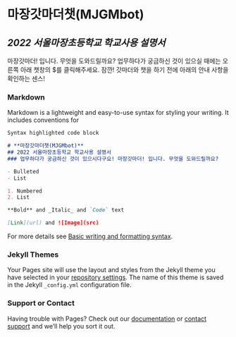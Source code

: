 # **마장갓마더챗(MJGMbot)**
## *2022 서울마장초등학교 학교사용 설명서*
마장갓마더! 입니다. 무엇을 도와드릴까요?
업무하다가 궁금하신 것이 있으실 때에는 오른쪽 아래 챗창의 $를 클릭해주세요.
잠깐! 갓마더와 챗을 하기 전에 아래의 안내 사항을 확인하는 센스!

### Markdown

Markdown is a lightweight and easy-to-use syntax for styling your writing. It includes conventions for

```markdown
Syntax highlighted code block

# **마장갓마더챗(MJGMbot)**
## 2022 서울마장초등학교 학교사용 설명서
### 업무하다가 궁금하신 것이 있으시다구요! 마장갓마더! 입니다. 무엇을 도와드릴까요?

- Bulleted
- List

1. Numbered
2. List

**Bold** and _Italic_ and `Code` text

[Link](url) and ![Image](src)
```

For more details see [Basic writing and formatting syntax](https://docs.github.com/en/github/writing-on-github/getting-started-with-writing-and-formatting-on-github/basic-writing-and-formatting-syntax).

### Jekyll Themes

Your Pages site will use the layout and styles from the Jekyll theme you have selected in your [repository settings](https://github.com/leja21/MJGMbot/settings/pages). The name of this theme is saved in the Jekyll `_config.yml` configuration file.

### Support or Contact

Having trouble with Pages? Check out our [documentation](https://docs.github.com/categories/github-pages-basics/) or [contact support](https://support.github.com/contact) and we’ll help you sort it out.
